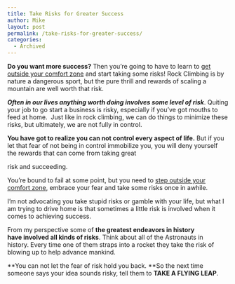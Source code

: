 ```yaml
---
title: Take Risks for Greater Success
author: Mike
layout: post
permalink: /take-risks-for-greater-success/
categories:
  - Archived
---
```

**Do you want more success?** Then you&#8217;re going to have to learn to [get outside your comfort zone][1] and start taking some risks! Rock Climbing is by nature a dangerous sport, but the pure thrill and rewards of scaling a mountain are well worth that risk.

***Often in our lives anything worth doing involves some level of risk***. Quiting your job to go start a business is risky, especially if you&#8217;ve got mouths to feed at home.  Just like in rock climbing, we can do things to minimize these risks, but ultimately, we are not fully in control.

**You have got to realize you can not control every aspect of life.** But if you let that fear of not being in control immobilize you, you will deny yourself the rewards that can come from taking great

risk and succeeding.

You&#8217;re bound to fail at some point, but you need to [step outside your comfort zone][2], embrace your fear and take some risks once in awhile.

I&#8217;m not advocating you take stupid risks or gamble with your life, but what I am trying to drive home is that sometimes a little risk is involved when it comes to achieving success.

From my perspective some of **the greatest endeavors in history have involved all kinds of risks**. Think about all of the Astronauts in history. Every time one of them straps into a rocket they take the risk of blowing up to help advance mankind.

**You can not let the fear of risk hold you back. **So the next time someone says your idea sounds risky, tell them to **TAKE A FLYING LEAP**.

 [1]: http://www.mikekey.com/learning-to-get-outside-your-comfort-zone/ "GET OUTSIDE YOUR COMFORT ZONE"
 [2]: http://www.mikekey.com/learning-to-get-outside-your-comfort-zone/ "Learn to step outside your comfort zone."